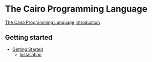 # The Cairo Programming Language

[The Cairo Programming Language](title-page.md)
[Introduction](ch00-00-introduction.md)

## Getting started

- [Getting Started](ch01-00-getting-started.md)
    - [Installation](ch01-01-installation.md)
